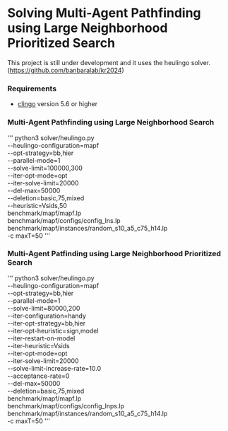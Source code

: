 # Solving Multi-Agent Pathfinding using Large Neighborhood Prioritized Search

This project is still under development and it uses the heulingo solver. (https://github.com/banbaralab/kr2024)

### Requirements
- [clingo](https://potassco.org/clingo/) version 5.6 or higher

### Multi-Agent Pathfinding using Large Neighborhood Search

'''
python3 solver/heulingo.py \
    --heulingo-configuration=mapf \
    --opt-strategy=bb,hier \
    --parallel-mode=1 \
    --solve-limit=100000,300 \
    --iter-opt-mode=opt \
    --iter-solve-limit=20000 \
    --del-max=50000 \
    --deletion=basic,75,mixed \
    --heuristic=Vsids,50 \
    benchmark/mapf/mapf.lp \
    benchmark/mapf/configs/config_lns.lp \
    benchmark/mapf/instances/random_s10_a5_c75_h14.lp \
    -c maxT=50
'''

### Multi-Agent Patfinding using Large Neighborhood Prioritized Search

'''
python3 solver/heulingo.py \
    --heulingo-configuration=mapf \
    --opt-strategy=bb,hier \
    --parallel-mode=1 \
    --solve-limit=80000,200 \
    --iter-configuration=handy \
    --iter-opt-strategy=bb,hier \
    --iter-opt-heuristic=sign,model \
    --iter-restart-on-model \
    --iter-heuristic=Vsids \
    --iter-opt-mode=opt \
    --iter-solve-limit=20000 \
    --solve-limit-increase-rate=10.0 \
    --acceptance-rate=0 \
    --del-max=50000 \
    --deletion=basic,75,mixed \
    benchmark/mapf/mapf.lp \
    benchmark/mapf/configs/config_lnps.lp \
    benchmark/mapf/instances/random_s10_a5_c75_h14.lp \
    -c maxT=50
'''
